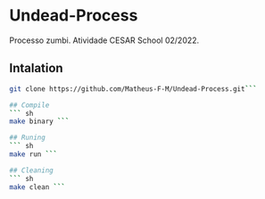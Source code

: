 # Undead-Process
Processo zumbi. Atividade CESAR School 02/2022.

## Intalation
``` sh
git clone https://github.com/Matheus-F-M/Undead-Process.git```

## Compile
``` sh
make binary ```

## Runing
``` sh
make run ```

## Cleaning
``` sh
make clean ```
